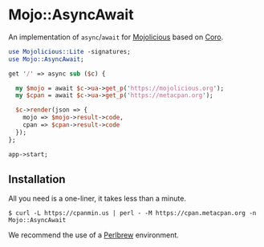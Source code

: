 
# Mojo::AsyncAwait

  An implementation of `async`/`await` for
  [Mojolicious](https://mojolicious.org) based on
  [Coro](https://metacpan.org/pod/Coro).

```perl
use Mojolicious::Lite -signatures;
use Mojo::AsyncAwait;

get '/' => async sub ($c) {

  my $mojo = await $c->ua->get_p('https://mojolicious.org');
  my $cpan = await $c->ua->get_p('https://metacpan.org');

  $c->render(json => {
    mojo => $mojo->result->code,
    cpan => $cpan->result->code
  });
};

app->start;
```

## Installation

  All you need is a one-liner, it takes less than a minute.

    $ curl -L https://cpanmin.us | perl - -M https://cpan.metacpan.org -n Mojo::AsyncAwait

  We recommend the use of a [Perlbrew](http://perlbrew.pl) environment.
